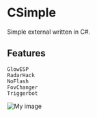 # CSimple

Simple external written in C#.

## Features

```
GlowESP
RadarHack
NoFlash
FovChanger
Triggerbot
```

![My image](https://i.imgur.com/yc2Ly9P.png)
